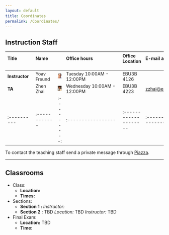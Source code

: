 ```yaml
---
layout: default
title: Coordinates
permalink: /Coordinates/
---
```



## Instruction Staff ##

| **Title**  &nbsp;&nbsp;&nbsp;&nbsp;&nbsp;&nbsp;&nbsp;&nbsp;&nbsp;&nbsp;&nbsp;&nbsp;&nbsp;&nbsp;&nbsp;&nbsp;&nbsp;&nbsp;&nbsp;&nbsp;  |  **Name**  &nbsp;&nbsp;&nbsp;&nbsp;&nbsp;&nbsp;&nbsp;&nbsp;&nbsp;&nbsp;&nbsp;&nbsp;&nbsp;&nbsp;&nbsp; |        | **Office hours** &nbsp;&nbsp;&nbsp;&nbsp;&nbsp;&nbsp;&nbsp;&nbsp;&nbsp;&nbsp;&nbsp;&nbsp;&nbsp;&nbsp;&nbsp;&nbsp;&nbsp;&nbsp;&nbsp;&nbsp;&nbsp;&nbsp;&nbsp;&nbsp;&nbsp;&nbsp;&nbsp;&nbsp;&nbsp;&nbsp;&nbsp;&nbsp;&nbsp;&nbsp;&nbsp;&nbsp;&nbsp;&nbsp;&nbsp;&nbsp;&nbsp;&nbsp;&nbsp;&nbsp; | **Office Location** &nbsp;&nbsp;&nbsp;&nbsp;&nbsp;&nbsp;&nbsp; | **E-mail address** &nbsp;&nbsp;&nbsp;&nbsp;&nbsp;&nbsp;&nbsp;&nbsp;&nbsp;&nbsp;&nbsp;&nbsp;&nbsp;&nbsp; |
|:----------|:------------|:---------:|:-----------------|:--------------------|:----------------------|
|  **Instructor**	| Yoav Freund		| ![](/images/2010yoav2.png)	| Tuesday 10:00AM - 12:00PM	| EBU3B 4126	|                   	|
| **TA**		| Zhen Zhai		| ![](/images/Janet.jpg)	| Wednesday 10:00AM - 12:00PM	| EBU3B 4223 	| zzhai@eng.ucsd.edu	|
|:----------|:------------|:---------:|:-----------------|:--------------------|:----------------------|


To contact the teaching staff send a private message through [Piazza](https://piazza.com/ucsd/fall2014/cse103/).

-------------------
## Classrooms ##

* Class:
	* **Location:**
	* **Times:**
* Sections:
	* **Section 1 :**
        *Instructor:*
	* **Section 2 :** TBD *Location:* TBD
        *Instructor:* TBD
* Final Exam:
	* **Location:** TBD
	* **Time:** 
